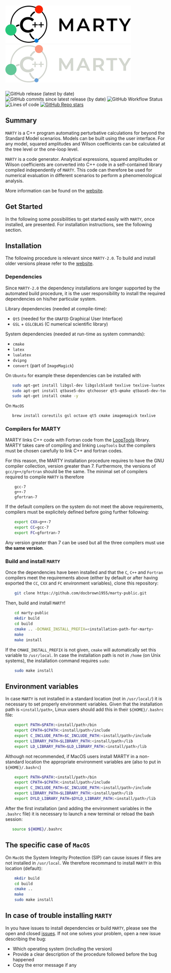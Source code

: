 # ![MARTY Logo](assets/logo_marty_black.png#gh-light-mode-only) ![MARTY Logo](assets/logo_marty_white.png#gh-dark-mode-only)
![GitHub release (latest by date)](https://img.shields.io/github/v/release/docbrown1955/marty-public?color=blue&logo=GitHub&logoColor=blue&style=flat-square) ![GitHub commits since latest release (by date)](https://img.shields.io/github/commits-since/docbrown1955/marty-public/latest?logo=GitHub&style=flat-square)
![GitHub Workflow Status](https://img.shields.io/github/workflow/status/docbrown1955/marty-public/build?logo=GitHub&style=flat-square)
![Lines of code](https://img.shields.io/tokei/lines/github/docbrown1955/marty-public?logo=GitHub&style=flat-square)
[![GitHub Repo stars](https://img.shields.io/github/stars/docbrown1955/marty-public?logo=GitHub&style=flat-square)](https://github.com/docbrown1955/marty-public/stargazers)

## Summary

`MARTY` is a C++ program automating perturbative calculations for beyond the Standard Model scenarios.
Models can be built using the user interface. For any model, squared amplitudes and Wilson coefficients
can be calculated at the tree level or the one-loop level.

`MARTY` is a code generator. Analytical expressions, squared amplitudes or Wilson coefficients are
converted into C++ code in a self-contained library compiled independently of `MARTY`.
This code can therefore be used for numerical evaluation in different scenarios to perform a
phenomenological analysis.

More information can be found on the [website](https://marty.in2p3.fr).

## Get Started

In the following some possibilities to get started easily with `MARTY`, once installed, are presented. For installation instructions, see the following section.

## Installation

The following procedure is relevant since `MARTY-2.0`. To build and install older versions please refer to the [website](https://marty.in2p3.fr/download.html).

### Dependencies

Since `MARTY-2.0` the dependency installations are longer supported by the automated build procedure, it is the user responsibility to install the required dependencies on his/her particular system.

Library dependencies (needed at compile-time):
 - `Qt5` (needed for the `GRAFED` Graphical User Interface)
 - `GSL` + `GSLCBLAS` (C numerical scientific library)

System dependencies (needed at run-time as system commands):
 - `cmake`
 - `latex`
 - `lualatex`
 - `dvipng`
 - `convert` (part of `ImageMagick`)

 On `Ubuntu` for example these dependencies can be installed with
 ``` bash
    sudo apt-get install libgsl-dev libgslcblas0 texlive texlive-luatex dvipng coreutils -y
    sudo apt-get install qtbase5-dev qtchooser qt5-qmake qtbase5-dev-tools -y
    sudo apt-get install cmake -y
 ```
 On `MacOS`
 ``` bash
    brew install coreutils gsl octave qt5 cmake imagemagick texlive
 ```

### Compilers for MARTY

MARTY links C++ code with Fortran code from the [LoopTools](http://www.feynarts.de/looptools/) library.
MARTY takes care of compiling and linking `LoopTools` but the compilers must be chosen carefully to link C++ and fortran codes.

For this reason, the MARTY installation procedure requires to have the GNU compiler collection, version greater than 7. Furthermore, the versions of `gcc/g++/gfortran` should be the same. The minimal set of compilers required to compile `MARTY` is therefore
```
    gcc-7
    g++-7
    gfortran-7
```

If the default compilers on the system do not meet the above requirements, compilers must be explicitely defined before going further following:
``` bash
    export CXX=g++-7
    export CC=gcc-7
    export FC=gfortran-7
```
Any version greater than 7 can be used but all the three compilers must use **the same version**.

### Build and install `MARTY`


Once the dependencies have been installed and that the `C`, `C++` and `Fortran` compilers meet the requirements above (either by default or after having exported the `CC`, `CXX` and `FC` environment variables), clone this repository:
```bash
    git clone https://github.com/docbrown1955/marty-public.git
```
Then, build and install `MARTY`!
``` bash
    cd marty-public
    mkdir build
    cd build
    cmake .. -DCMAKE_INSTALL_PREFIX=<installation-path-for-marty>
    make
    make install
```

If the `CMAKE_INSTALL_PREFIX` is not given, `cmake` will automatically set this variable to `/usr/local`. In case the installation path is not in `/home` (on Unix systems), the installation command requires `sudo`:
``` bash
    sudo make install
```
## Environment variables

In case `MARTY` is not installed in a standard location (not in `/usr/local/`) it is necessary to set properly environment variables. Given that the installation path is `<install/path>`, Linux users should add this in their `${HOME}/.bashrc` file:

``` bash
    export PATH=$PATH:<install/path>/bin
    export CPATH=$CPATH:<install/path>/include
    export C_INCLUDE_PATH=$C_INCLUDE_PATH:<install/path>/include
    export LIBRARY_PATH=$LIBRARY_PATH:<install/path>/lib
    export LD_LIBRARY_PATH=$LD_LIBRARY_PATH:<install/path>/lib
```

Although not recommended, if MacOS users install MARTY in a non-standard location the appropriate environment variables are (also to put in `${HOME}/.bashrc`)

``` bash
    export PATH=$PATH:<install/path>/bin
    export CPATH=$CPATH:<install/path>/include
    export C_INCLUDE_PATH=$C_INCLUDE_PATH:<install/path>/include
    export LIBRARY_PATH=$LIBRARY_PATH:<install/path>/lib
    export DYLD_LIBRARY_PATH=$DYLD_LIBRARY_PATH:<install/path>/lib
```

After the first installation (and adding the environment variables in the `.bashrc` file) it is necessary to launch a new terminal or reload the bash session:

``` bash
   source ${HOME}/.bashrc
```

## The specific case of `MacOS`

On `MacOS` the System Integrity Protection (SIP) can cause issues if files are not installed in `/usr/local`. We therefore recommand to install `MARTY` in this location (default):
``` bash
    mkdir build
    cd build
    cmake ..
    make
    sudo make install
```

## In case of trouble installing `MARTY`

In you have issues to install dependencies or build `MARTY`, please see the open and closed [issues](https://github.com/docbrown1955/marty-public/issues). If not one solves your problem, open a new issue describing the bug:
 - Which operating system (including the version)
 - Provide a clear description of the procedure followed before the bug happened
 - Copy the error message if any
